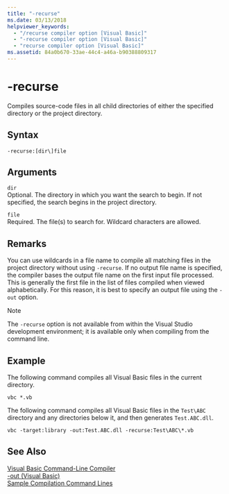 ```yaml
---
title: "-recurse"
ms.date: 03/13/2018
helpviewer_keywords: 
  - "/recurse compiler option [Visual Basic]"
  - "-recurse compiler option [Visual Basic]"
  - "recurse compiler option [Visual Basic]"
ms.assetid: 84a0b670-33ae-44c4-a46a-b90388809317
---
```

# -recurse
Compiles source-code files in all child directories of either the specified directory or the project directory.  
  
## Syntax  
  
```  
-recurse:[dir\]file  
```  
  
## Arguments  
 `dir`  
 Optional. The directory in which you want the search to begin. If not specified, the search begins in the project directory.  
  
 `file`  
 Required. The file(s) to search for. Wildcard characters are allowed.  
  
## Remarks  
 You can use wildcards in a file name to compile all matching files in the project directory without using `-recurse`. If no output file name is specified, the compiler bases the output file name on the first input file processed. This is generally the first file in the list of files compiled when viewed alphabetically. For this reason, it is best to specify an output file using the `-out` option.  
  
> [!NOTE]
>  The `-recurse` option is not available from within the Visual Studio development environment; it is available only when compiling from the command line.  
  
## Example  
 The following command compiles all Visual Basic files in the current directory.  
  
```console
vbc *.vb  
```  
  
 The following command compiles all Visual Basic files in the `Test\ABC` directory and any directories below it, and then generates `Test.ABC.dll`.  
  
```console
vbc -target:library -out:Test.ABC.dll -recurse:Test\ABC\*.vb  
```  
  
## See Also  
 [Visual Basic Command-Line Compiler](../../../visual-basic/reference/command-line-compiler/index.md)  
 [-out (Visual Basic)](../../../visual-basic/reference/command-line-compiler/out.md)  
 [Sample Compilation Command Lines](../../../visual-basic/reference/command-line-compiler/sample-compilation-command-lines.md)
